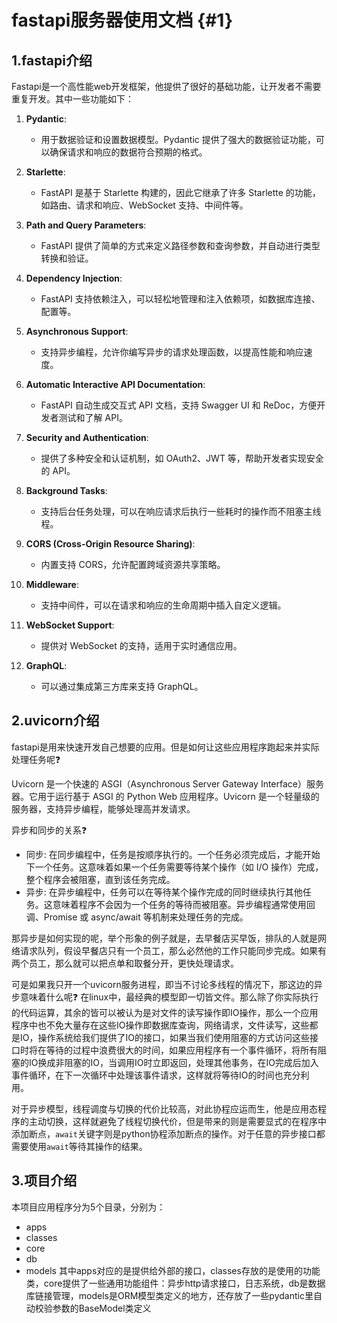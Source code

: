 # fastapi服务器使用文档 {#1}

## 1.fastapi介绍
    
Fastapi是一个高性能web开发框架，他提供了很好的基础功能，让开发者不需要重复开发。其中一些功能如下：
1. **Pydantic**:
   - 用于数据验证和设置数据模型。Pydantic 提供了强大的数据验证功能，可以确保请求和响应的数据符合预期的格式。

2. **Starlette**:
   - FastAPI 是基于 Starlette 构建的，因此它继承了许多 Starlette 的功能，如路由、请求和响应、WebSocket 支持、中间件等。

3. **Path and Query Parameters**:
   - FastAPI 提供了简单的方式来定义路径参数和查询参数，并自动进行类型转换和验证。

4. **Dependency Injection**:
   - FastAPI 支持依赖注入，可以轻松地管理和注入依赖项，如数据库连接、配置等。

5. **Asynchronous Support**:
   - 支持异步编程，允许你编写异步的请求处理函数，以提高性能和响应速度。

6. **Automatic Interactive API Documentation**:
   - FastAPI 自动生成交互式 API 文档，支持 Swagger UI 和 ReDoc，方便开发者测试和了解 API。

7. **Security and Authentication**:
   - 提供了多种安全和认证机制，如 OAuth2、JWT 等，帮助开发者实现安全的 API。

8. **Background Tasks**:
   - 支持后台任务处理，可以在响应请求后执行一些耗时的操作而不阻塞主线程。

9. **CORS (Cross-Origin Resource Sharing)**:
   - 内置支持 CORS，允许配置跨域资源共享策略。

10. **Middleware**:
    - 支持中间件，可以在请求和响应的生命周期中插入自定义逻辑。

11. **WebSocket Support**:
    - 提供对 WebSocket 的支持，适用于实时通信应用。

12. **GraphQL**:
    - 可以通过集成第三方库来支持 GraphQL。


## 2.uvicorn介绍

fastapi是用来快速开发自己想要的应用。但是如何让这些应用程序跑起来并实际处理任务呢:question:

Uvicorn 是一个快速的 ASGI（Asynchronous Server Gateway Interface）服务器。它用于运行基于 ASGI 的 Python Web 应用程序。Uvicorn 是一个轻量级的服务器，支持异步编程，能够处理高并发请求。

异步和同步的关系:question:
- 同步: 在同步编程中，任务是按顺序执行的。一个任务必须完成后，才能开始下一个任务。这意味着如果一个任务需要等待某个操作（如 I/O 操作）完成，整个程序会被阻塞，直到该任务完成。
- 异步: 在异步编程中，任务可以在等待某个操作完成的同时继续执行其他任务。这意味着程序不会因为一个任务的等待而被阻塞。异步编程通常使用回调、Promise 或 async/await 等机制来处理任务的完成。

那异步是如何实现的呢，举个形象的例子就是，去早餐店买早饭，排队的人就是网络请求队列，假设早餐店只有一个员工，那么必然他的工作只能同步完成。如果有两个员工，那么就可以把点单和取餐分开，更快处理请求。

可是如果我只开一个uvicorn服务进程，即当不讨论多线程的情况下，那这边的异步意味着什么呢:question:
在linux中，最经典的模型即一切皆文件。那么除了你实际执行的代码运算，其余的皆可以被认为是对文件的读写操作即IO操作，那么一个应用程序中也不免大量存在这些IO操作即数据库查询，网络请求，文件读写，这些都是IO，操作系统给我们提供了IO的接口，如果当我们使用阻塞的方式访问这些接口时将在等待的过程中浪费很大的时间，如果应用程序有一个事件循环，将所有阻塞的IO换成非阻塞的IO，当调用IO时立即返回，处理其他事务，在IO完成后加入事件循环，在下一次循环中处理该事件请求，这样就将等待IO的时间也充分利用。

对于异步模型，线程调度与切换的代价比较高，对此协程应运而生，他是应用态程序的主动切换，这样就避免了线程切换代价，但是带来的则是需要显式的在程序中添加断点，```await```关键字则是python协程添加断点的操作。对于任意的异步接口都需要使用```await```等待其操作的结果。

## 3.项目介绍

本项目应用程序分为5个目录，分别为：
- apps
- classes
- core
- db
- models
其中apps对应的是提供给外部的接口，classes存放的是使用的功能类，core提供了一些通用功能组件：异步http请求接口，日志系统，db是数据库链接管理，models是ORM模型类定义的地方，还存放了一些pydantic里自动校验参数的BaseModel类定义